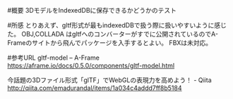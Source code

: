 ﻿#概要
3DモデルをIndexedDBに保存できるかどうかのテスト

#所感
とりあえず、gltf形式が最もindexedDBで扱う際に扱いやすいように感じた。
OBJ,COLLADA はgltfへのコンバーターがすでに公開されているのでA-Frameのサイトから飛んでパッケージを入手するとよい。
FBXは未対応。

#参考URL
gltf-model – A-Frame
https://aframe.io/docs/0.5.0/components/gltf-model.html

今話題の3Dファイル形式「glTF」でWebGLの表現力を高めよう！ - Qiita
http://qiita.com/emadurandal/items/1a034c4addd7ff8b5184

